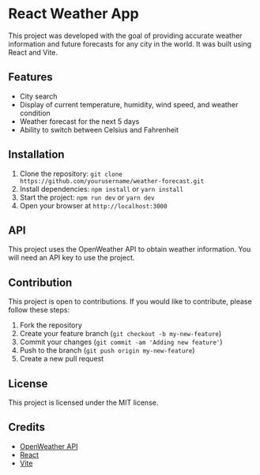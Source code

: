 # React Weather App

This project was developed with the goal of providing accurate weather information and future forecasts for any city in the world. It was built using React and Vite.

## Features
- City search
- Display of current temperature, humidity, wind speed, and weather condition
- Weather forecast for the next 5 days
- Ability to switch between Celsius and Fahrenheit

## Installation
1. Clone the repository: `git clone https://github.com/yourusername/weather-forecast.git`
2. Install dependencies: `npm install` or `yarn install`
3. Start the project: `npm run dev` or `yarn dev`
4. Open your browser at `http://localhost:3000`

## API
This project uses the OpenWeather API to obtain weather information. You will need an API key to use the project.

## Contribution
This project is open to contributions. If you would like to contribute, please follow these steps:
1. Fork the repository
2. Create your feature branch (`git checkout -b my-new-feature`)
3. Commit your changes (`git commit -am 'Adding new feature'`)
4. Push to the branch (`git push origin my-new-feature`)
5. Create a new pull request

## License
This project is licensed under the MIT license.

## Credits
- [OpenWeather API](https://openweathermap.org/)
- [React](https://reactjs.org/)
- [Vite](https://github.com/vitejs/vite)
